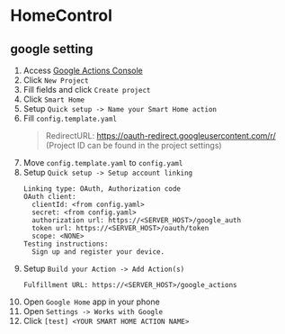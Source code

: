 # HomeControl
## google setting
1. Access [Google Actions Console](https://console.actions.google.com/)
2. Click `New Project`
3. Fill fields and click `Create project`
4. Click `Smart Home`
5. Setup `Quick setup -> Name your Smart Home action`
6. Fill `config.template.yaml`
   > RedirectURL: https://oauth-redirect.googleusercontent.com/r/<Project ID>
   > (Project ID can be found in the project settings)
7. Move `config.template.yaml` to `config.yaml`
8. Setup `Quick setup -> Setup account linking`
   ```
   Linking type: OAuth, Authorization code
   OAuth client:
     clientId: <from config.yaml>
     secret: <from config.yaml>
     authorization url: https://<SERVER_HOST>/google_auth
     token url: https://<SERVER_HOST>/oauth/token
     scope: <NONE>
   Testing instructions:
     Sign up and register your device.
   ```
9. Setup `Build your Action -> Add Action(s)`
   ```
   Fulfillment URL: https://<SERVER_HOST>/google_actions
   ```
10. Open `Google Home` app in your phone
11. Open `Settings -> Works with Google`
12. Click `[test] <YOUR SMART HOME ACTION NAME>`
 
